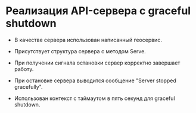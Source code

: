 # Реализация API-сервера с graceful shutdown


- В качестве сервера использован написанный геосервис.

- Присутствует структура сервера с методом Serve.

- При получении сигнала остановки сервер корректно завершает работу.

- При остановке сервера выводится сообщение "Server stopped gracefully".

- Использован контекст с таймаутом в пять секунд для graceful shutdown.
